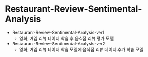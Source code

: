 # Restaurant-Review-Sentimental-Analysis


- Restaurant-Review-Sentimental-Analysis-ver1
  - 영화, 게임 리뷰 데이터 학습 후 음식점 리뷰 평가 모델
- Restaurant-Review-Sentimental-Analysis-ver2
  - 영화, 게임 리뷰 데이터 학습 모델에 음식점 리뷰 데이터 추가 학습 모델
